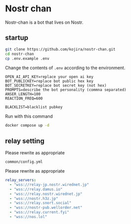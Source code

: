 # Nostr chan

Nostr-chan is a bot that lives on Nostr.

## startup

```sh
git clone https://github.com/kojira/nostr-chan.git
cd nostr-chan
cp .env.example .env
```

Change the contents of `.env` according to the environment.
```
OPEN_AI_API_KEY=replace your open ai key
BOT_PUBLICKEY=replace bot public hex key
BOT_SECRETKEY=replace bot secret key (not hex)
PROMPTS=describe the bot personality (commna separated)
ANSER_LENGTH=100
REACTION_FREQ=600

BLACKLIST=blacklist pubkey
```

Run with this command

```sh
docker compose up -d
```

## relay setting

Please rewrite as appropriate

`common/config.yml`

Please rewrite as appropriate

```yml
relay_servers:
  - "wss://relay-jp.nostr.wirednet.jp"
  - "wss://relay.damus.io"
  - "wss://relay.nostr.wirednet.jp"
  - "wss://nostr.h3z.jp"
  - "wss://relay.snort.social"
  - "wss://nostr-pub.wellorder.net"
  - "wss://relay.current.fyi"
  - "wss://nos.lol"
```
